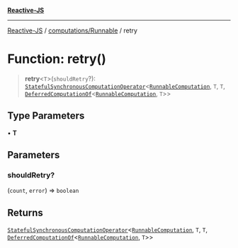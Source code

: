 [**Reactive-JS**](../../../README.md)

***

[Reactive-JS](../../../README.md) / [computations/Runnable](../README.md) / retry

# Function: retry()

> **retry**\<`T`\>(`shouldRetry`?): [`StatefulSynchronousComputationOperator`](../../type-aliases/StatefulSynchronousComputationOperator.md)\<[`RunnableComputation`](../interfaces/RunnableComputation.md), `T`, `T`, [`DeferredComputationOf`](../../type-aliases/DeferredComputationOf.md)\<[`RunnableComputation`](../interfaces/RunnableComputation.md), `T`\>\>

## Type Parameters

• **T**

## Parameters

### shouldRetry?

(`count`, `error`) => `boolean`

## Returns

[`StatefulSynchronousComputationOperator`](../../type-aliases/StatefulSynchronousComputationOperator.md)\<[`RunnableComputation`](../interfaces/RunnableComputation.md), `T`, `T`, [`DeferredComputationOf`](../../type-aliases/DeferredComputationOf.md)\<[`RunnableComputation`](../interfaces/RunnableComputation.md), `T`\>\>

